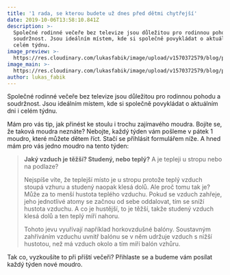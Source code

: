 ```yaml
---
title: '1 rada, se kterou budete už dnes před dětmi chytřejší'
date: 2019-10-06T13:58:10.841Z
description: >-
  Společné rodinné večeře bez televize jsou důležitou pro rodinnou pohodu a
  soudržnost. Jsou ideálním místem, kde si společně povykládat o aktuálním dni i
  celém týdnu.
image_preview: >-
  https://res.cloudinary.com/lukasfabik/image/upload/v1570372579/blog/placeholder.png
image_main: >-
  https://res.cloudinary.com/lukasfabik/image/upload/v1570372579/blog/placeholder.png
author: lukas_fabik
---
```

Společné rodinné večeře bez televize jsou důležitou pro rodinnou pohodu a soudržnost. Jsou ideálním místem, kde si společně povykládat o aktuálním dni i celém týdnu.

Mám pro vás tip, jak přinést ke stoulu i trochu zajímavého moudra. Bojíte se, že taková moudra neznáte? Nebojte, každý týden vám pošleme v pátek 1 moudro, které můžete dětem říct. Stačí se přihlásit formulářem níže. A hned mám pro vás jedno moudro na tento týden:

> **Jaký vzduch je těžší? Studený, nebo teplý?**
> A je tepleji u stropu nebo na podlaze?
>
> Nejspíše víte, že teplejší místo je u stropu protože teplý vzduch stoupá vzhuru a studený naopak klesá dolů. Ale proč tomu tak je? Může za to menší hustota teplého vzduchu. Pokud se vzduch zahřeje, jeho jednotlivé atomy se začnou od sebe oddalovat, tím se sníží hustota vzduchu. A co je hustější, to je těžší, takže studený vzduch klesá dolů a ten teplý míří nahoru.
>
> Tohoto jevu vyuřívají například horkovzdušné balóny. Soustavným zahříváním vzduchu uvnitř balónu se v něm udržuje vzduch s nižší hustotou, než má vzduch okolo a tím míří balón vzhůru.

Tak co, vyzkoušíte to při příští večeři? Přihlaste se a budeme vám posílat každý týden nové moudro.

<script charset="utf-8" type="text/javascript" src="//js.hsforms.net/forms/shell.js"></script>
<script>
  hbspt.forms.create({
	portalId: "5560121",
	formId: "f8a77c4b-5a03-4bf7-9f4f-04c4b5b8962d"
});
</script>
